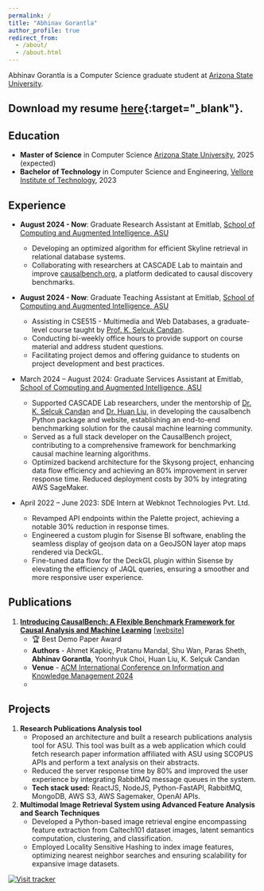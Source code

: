 ```yaml
---
permalink: /
title: "Abhinav Gorantla"
author_profile: true
redirect_from: 
  - /about/
  - /about.html
---
```


 Abhinav Gorantla is a Computer Science graduate student at [Arizona State University](https://scai.engineering.asu.edu/).

## Download my resume [here](/files/abhinav_gorantla_resume.pdf){:target="_blank"}.

## Education
* **Master of Science** in Computer Science [Arizona State University](https://scai.engineering.asu.edu/), 2025 (expected)
* **Bachelor of Technology** in Computer Science and Engineering, [Vellore Institute of Technology](https://vit.ac.in/), 2023

## Experience
* **August 2024 - Now**: Graduate Research Assistant at Emitlab, [School of Computing and Augmented Intelligence, ASU](https://scai.engineering.asu.edu/)
  * Developing an optimized algorithm for efficient Skyline retrieval in relational database systems.
  * Collaborating with researchers at CASCADE Lab to maintain and improve [causalbench.org](https://causalbench.org), a platform dedicated to causal discovery benchmarks.

* **August 2024 - Now**: Graduate Teaching Assistant at Emitlab, [School of Computing and Augmented Intelligence, ASU](https://scai.engineering.asu.edu/)
  * Assisting in CSE515 - Multimedia and Web Databases, a graduate-level course taught by [Prof. K. Selcuk Candan](https://kscandan.site).
  * Conducting bi-weekly office hours to provide support on course material and address student questions.
  * Facilitating project demos and offering guidance to students on project development and best practices.


* March 2024 – August 2024: Graduate Services Assistant at Emitlab, [School of Computing and Augmented Intelligence, ASU](https://scai.engineering.asu.edu/)
  * Supported CASCADE Lab researchers, under the mentorship of [Dr. K. Selcuk Candan](https://kscandan.site) and [Dr. Huan Liu](https://www.public.asu.edu/~huanliu/), in developing the causalbench Python package and website, establishing an end-to-end benchmarking solution for the causal machine learning community.
  * Served as a full stack developer on the CausalBench project, contributing to a comprehensive framework for benchmarking causal machine learning algorithms.
  * Optimized backend architecture for the Skysong project, enhancing data flow efficiency and achieving an 80% improvement in server response time. Reduced deployment costs by 30% by integrating AWS SageMaker.

* April 2022 – June 2023: SDE Intern at Webknot Technologies Pvt. Ltd.
  * Revamped API endpoints within the Palette project, achieving a notable 30% reduction in response times.
  * Engineered a custom plugin for Sisense BI software, enabling the seamless display of geojson data on a GeoJSON layer atop maps rendered via DeckGL.
  * Fine-tuned data flow for the DeckGL plugin within Sisense by elevating the efficiency of JAQL queries, ensuring a smoother and more responsive user experience.

## Publications

1. [**Introducing CausalBench: A Flexible Benchmark Framework for Causal Analysis and Machine Learning**](https://doi.org/10.1145/3627673.3679218) [[website](https://causalbench.org)]
   - 🏆 Best Demo Paper Award
   - **Authors** - Ahmet Kapkiç, Pratanu Mandal, Shu Wan, Paras Sheth, **Abhinav Gorantla**, Yoonhyuk Choi, Huan Liu, K. Selçuk Candan
   - **Venue** - [ACM International Conference on Information and Knowledge Management 2024](https://doi.org/10.1145/3627673)
   - 

## Projects

1. **Research Publications Analysis tool**
   - Proposed an architecture and built a research publications analysis tool for ASU. This tool was built as a web application which could fetch research paper information affiliated with ASU using SCOPUS APIs and perform a text analysis on their abstracts.
   - Reduced the server response time by 80% and improved the user experience by integrating RabbitMQ message queues in the system.
   - **Tech stack used:** ReactJS, NodeJS, Python-FastAPI, RabbitMQ, MongoDB, AWS S3, AWS Sagemaker, OpenAI APIs.
2. **Multimodal Image Retrieval System using Advanced Feature Analysis and Search Techniques**
   - Developed a Python-based image retrieval engine encompassing feature extraction from Caltech101 dataset images, latent semantics computation, clustering, and classification.
   - Employed Locality Sensitive Hashing to index image features, optimizing nearest neighbor searches and ensuring scalability for expansive image datasets.

[![Visit tracker](https://mapmyvisitors.com/map.png?cl=ffffff&w=a&t=t&d=WZOKWdh_jqsLTegV7MhXolepLGxHeA92Gxx2VcwD_hQ&co=2d78ad&ct=ffffff)](https://mapmyvisitors.com/web/1bwk8 "Visit tracker")